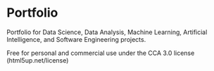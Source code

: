 # Portfolio
Portfolio for Data Science, Data Analysis, Machine Learning, Artificial Intelligence, and Software Engineering projects.

Free for personal and commercial use under the CCA 3.0 license (html5up.net/license)